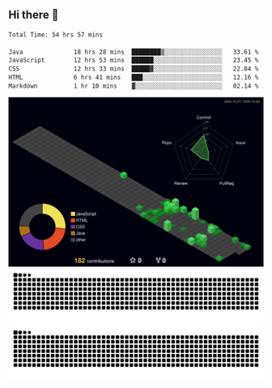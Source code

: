 ## Hi there 👋

<!--
**CereenaG/CereenaG** is a ✨ _special_ ✨ repository because its `README.md` (this file) appears on your GitHub profile.

Here are some ideas to get you started:

- 🔭 I’m currently working on ...
- 🌱 I’m currently learning ...
- 👯 I’m looking to collaborate on ...
- 🤔 I’m looking for help with ...
- 💬 Ask me about ...
- 📫 How to reach me: ...
- 😄 Pronouns: ...
- ⚡ Fun fact: ...

 🌱I'm currently learning Java for backend development along with frontend technologies.-->
 
<!--START_SECTION:waka-->

```txt
Total Time: 54 hrs 57 mins

Java              18 hrs 28 mins  ████████▒░░░░░░░░░░░░░░░░   33.61 %
JavaScript        12 hrs 53 mins  ██████░░░░░░░░░░░░░░░░░░░   23.45 %
CSS               12 hrs 33 mins  █████▓░░░░░░░░░░░░░░░░░░░   22.84 %
HTML              6 hrs 41 mins   ███░░░░░░░░░░░░░░░░░░░░░░   12.16 %
Markdown          1 hr 10 mins    ▓░░░░░░░░░░░░░░░░░░░░░░░░   02.14 %
```

<!--END_SECTION:waka-->
![](./profile-3d-contrib/profile-night-green.svg)
![](https://github.com/CereenaG/CereenaG/blob/output/github-contribution-grid-snake.svg#gh-light-mode-only)
![](https://github.com/CereenaG/CereenaG/blob/output/github-contribution-grid-snake-dark.svg#gh-dark-mode-only)


